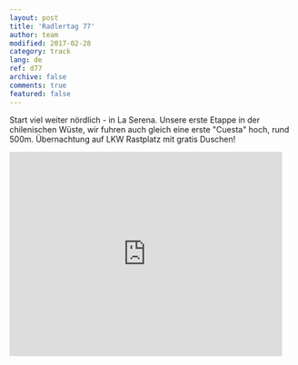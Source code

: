 ```yaml
---   
layout: post 
title: 'Radlertag 77'  
author: team 
modified: 2017-02-28
category: track 
lang: de 
ref: d77
archive: false 
comments: true 
featured: false 
--- 
```


 Start viel weiter nördlich - in La Serena. Unsere erste Etappe in der chilenischen Wüste, wir fuhren auch gleich eine erste "Cuesta" hoch, rund 500m. Übernachtung auf LKW Rastplatz mit gratis Duschen! 

<iframe width='480' height='360' src='http://track-kit.net/maps_s3/?v=embed&track=237028.gpx' frameborder='0' allowfullscreen></iframe>